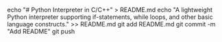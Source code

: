 echo "# Python Interpreter in C/C++" > README.md
echo "A lightweight Python interpreter supporting if-statements, while loops, and other basic language constructs." >> README.md
git add README.md
git commit -m "Add README"
git push
